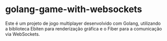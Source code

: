 # golang-game-with-websockets
Este é um projeto de jogo multiplayer desenvolvido com Golang, utilizando a biblioteca Ebiten para renderização gráfica e o Fiber para a comunicação via WebSockets.
